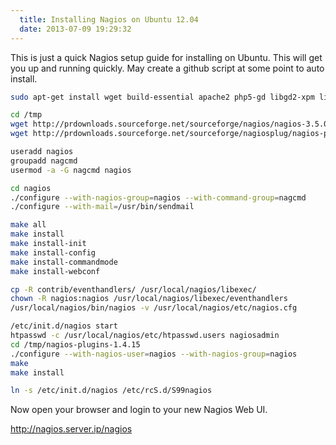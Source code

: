 ```yaml
---
  title: Installing Nagios on Ubuntu 12.04
  date: 2013-07-09 19:29:32
---
```


This is just a quick Nagios setup guide for installing on Ubuntu. This
will get you up and running quickly. May create a github script at some
point to auto install.

```bash
sudo apt-get install wget build-essential apache2 php5-gd libgd2-xpm libgd2-xpm-dev libapache2-mod-php5 libssl-dev sendmail mrtg

cd /tmp
wget http://prdownloads.sourceforge.net/sourceforge/nagios/nagios-3.5.0.tar.gz
wget http://prdownloads.sourceforge.net/sourceforge/nagiosplug/nagios-plugins-1.4.16.tar.gz

useradd nagios
groupadd nagcmd
usermod -a -G nagcmd nagios

cd nagios
./configure --with-nagios-group=nagios --with-command-group=nagcmd
./configure --with-mail=/usr/bin/sendmail

make all
make install
make install-init
make install-config
make install-commandmode
make install-webconf

cp -R contrib/eventhandlers/ /usr/local/nagios/libexec/
chown -R nagios:nagios /usr/local/nagios/libexec/eventhandlers
/usr/local/nagios/bin/nagios -v /usr/local/nagios/etc/nagios.cfg

/etc/init.d/nagios start
htpasswd -c /usr/local/nagios/etc/htpasswd.users nagiosadmin
cd /tmp/nagios-plugins-1.4.15
./configure --with-nagios-user=nagios --with-nagios-group=nagios
make
make install

ln -s /etc/init.d/nagios /etc/rcS.d/S99nagios
```

Now open your browser and login to your new Nagios Web UI.

<http://nagios.server.ip/nagios>
